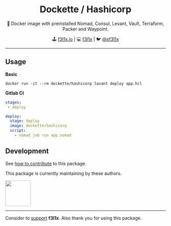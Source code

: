 <h1 align=center>Dockette / Hashicorp</h1>

<p align=center>
   🐳 Docker image with preinstalled Nomad, Consul, Levant, Vault, Terraform, Packer and Waypoint.
</p>

<p align=center>
🕹 <a href="https://f3l1x.io">f3l1x.io</a> | 💻 <a href="https://github.com/f3l1x">f3l1x</a> | 🐦 <a href="https://twitter.com/xf3l1x">@xf3l1x</a>
</p>

-----

## Usage

**Basic**

```
docker run -it --rm dockette/hashicorp lavant deploy app.hcl
```

**Gitlab CI**

```yml
stages:
 - deploy

deploy:
  stage: deploy
  image: dockette/hashicorp
  script:
    - nomad job run app.nomad
```

## Development

See [how to contribute](https://contributte.org/contributing.html) to this package.

This package is currently maintaining by these authors.

<a href="https://github.com/f3l1x">
    <img width="80" height="80" src="https://avatars2.githubusercontent.com/u/538058?v=3&s=80">
</a>

-----

Consider to [support](https://github.com/sponsors/f3l1x) **f3l1x**. Also thank you for using this package.
